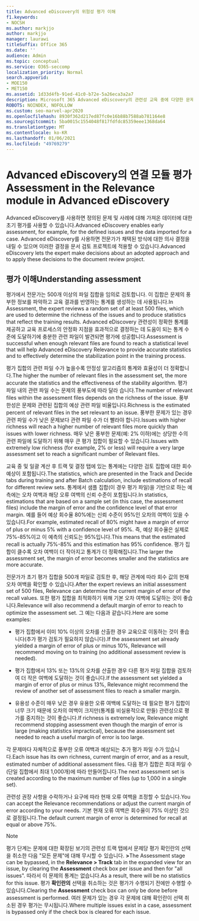 ```yaml
---
title: Advanced eDiscovery의 위험성 평가 이해
f1.keywords:
- NOCSH
ms.author: markjjo
author: markjjo
manager: laurawi
titleSuffix: Office 365
ms.date: ''
audience: Admin
ms.topic: conceptual
ms.service: O365-seccomp
localization_priority: Normal
search.appverid:
- MOE150
- MET150
ms.assetid: 1d33d4fb-91ed-41c0-b72e-5a26eca3a2a7
description: Microsoft 365 Advanced eDiscovery의 관련성 교육 중에 다양한 문제를 파악하는 데 필요한 평가 단계 및 해당 역할에 대한 개요를 얻습니다.
ROBOTS: NOINDEX, NOFOLLOW
ms.custom: seo-marvel-apr2020
ms.openlocfilehash: 8930f362d217ed87fc0e16b88b7588ab781164e8
ms.sourcegitcommit: 5ba0015c1554048f817fdfdc85359eee1368da64
ms.translationtype: MT
ms.contentlocale: ko-KR
ms.lasthandoff: 01/06/2021
ms.locfileid: "49769279"
---
```

# <a name="assessment-in-the-relevance-module-in-advanced-ediscovery"></a><span data-ttu-id="fa913-103">Advanced eDiscovery의 연결 모듈 평가</span><span class="sxs-lookup"><span data-stu-id="fa913-103">Assessment in the Relevance module in Advanced eDiscovery</span></span>
  
<span data-ttu-id="fa913-104">Advanced eDiscovery를 사용하면 정의된 문제 및 사례에 대해 가져온 데이터에 대한 초기 평가를 사용할 수 있습니다.</span><span class="sxs-lookup"><span data-stu-id="fa913-104">Advanced eDiscovery enables early assessment, for example, for the defined issues and the data imported for a case.</span></span> <span data-ttu-id="fa913-105">Advanced eDiscovery를 사용하면 전문가가 채택된 방식에 대한 의사 결정을 내릴 수 있으며 이러한 결정을 문서 검토 프로젝트에 적용할 수 있습니다.</span><span class="sxs-lookup"><span data-stu-id="fa913-105">Advanced eDiscovery lets the expert make decisions about an adopted approach and to apply these decisions to the document review project.</span></span>
  
## <a name="understanding-assessment"></a><span data-ttu-id="fa913-106">평가 이해</span><span class="sxs-lookup"><span data-stu-id="fa913-106">Understanding assessment</span></span>

<span data-ttu-id="fa913-107">평가에서 전문가는 500개 이상의 파일 집합을 임의로 검토합니다. 이 집합은 문제의 풍부한 정보를 파악하고 교육 결과를 반영하는 통계를 생성하는 데 사용됩니다.</span><span class="sxs-lookup"><span data-stu-id="fa913-107">In Assessment, the expert reviews a random set of at least 500 files, which are used to determine the richness of the issues and to produce statistics that reflect the training results.</span></span> <span data-ttu-id="fa913-108">Advanced eDiscovery 관련성이 정확한 통계를 제공하고 교육 프로세스의 안정화 지점을 효과적으로 결정하는 데 도움이 되는 통계 수준에 도달하기에 충분한 관련 파일이 발견되면 평가에 성공합니다.</span><span class="sxs-lookup"><span data-stu-id="fa913-108">Assessment is successful when enough relevant files are found to reach a statistical level that will help Advanced eDiscovery Relevance to provide accurate statistics and to effectively determine the stabilization point in the training process.</span></span> 
  
<span data-ttu-id="fa913-109">평가 집합의 관련 파일 수가 높을수록 안정성 알고리즘의 통계와 효율성이 더 정확합니다.</span><span class="sxs-lookup"><span data-stu-id="fa913-109">The higher the number of relevant files in the assessment set, the more accurate the statistics and the effectiveness of the stability algorithm.</span></span> <span data-ttu-id="fa913-110">평가 파일 내의 관련 파일 수는 문제의 풍부도에 따라 달라 습니다.</span><span class="sxs-lookup"><span data-stu-id="fa913-110">The number of relevant files within the assessment files depends on the richness of the issue.</span></span> <span data-ttu-id="fa913-111">풍부한성은 문제와 관련된 집합의 예상 관련 파일 비율입니다.</span><span class="sxs-lookup"><span data-stu-id="fa913-111">Richness is the estimated percent of relevant files in the set relevant to an issue.</span></span> <span data-ttu-id="fa913-112">풍부한 문제가 있는 경우 관련 파일 수가 낮은 문제보다 관련 파일 수가 더 빨라야 합니다.</span><span class="sxs-lookup"><span data-stu-id="fa913-112">Issues with higher richness will reach a higher number of relevant files more quickly than issues with lower richness.</span></span> <span data-ttu-id="fa913-113">매우 낮은 풍부한 문제(예: 2% 이하)에는 상당한 수의 관련 파일에 도달하기 위해 매우 큰 평가 집합이 필요할 수 있습니다.</span><span class="sxs-lookup"><span data-stu-id="fa913-113">Issues with extremely low richness (for example, 2% or less) will require a very large assessment set to reach a significant number of Relevant files.</span></span>
  
<span data-ttu-id="fa913-114">교육 중 및 일괄 계산 후 트랙 및 결정 탭에 있는 통계에는 다양한 검토 집합에 대한 회수 예상이 포함됩니다.</span><span class="sxs-lookup"><span data-stu-id="fa913-114">The statistics, which are presented in the Track and Decide tabs during training and after Batch calculation, include estimations of recall for different review sets.</span></span> <span data-ttu-id="fa913-115">통계에서 샘플 집합(이 경우 평가 파일)을 기반으로 하는 예측에는 오차 여백과 해당 오류 여백의 신뢰 수준이 포함됩니다.</span><span class="sxs-lookup"><span data-stu-id="fa913-115">In statistics, estimations that are based on a sample set (in this case, the assessment files) include the margin of error and the confidence level of that error margin.</span></span> <span data-ttu-id="fa913-116">예를 들어 예상 회수율 80%에는 신뢰 수준이 95%인 오차의 여백이 있을 수 있습니다.</span><span class="sxs-lookup"><span data-stu-id="fa913-116">For example, estimated recall of 80% might have a margin of error of plus or minus 5% with a confidence level of 95%.</span></span> <span data-ttu-id="fa913-117">즉, 예상 회수율은 실제로 75%-85%이고 이 예측의 신뢰도는 95%입니다.</span><span class="sxs-lookup"><span data-stu-id="fa913-117">This means that the estimated recall is actually 75%-85% and this estimation has 95% confidence.</span></span> <span data-ttu-id="fa913-118">평가 집합이 클수록 오차 여백이 더 작아지고 통계가 더 정확해집니다.</span><span class="sxs-lookup"><span data-stu-id="fa913-118">The larger the assessment set, the margin of error becomes smaller and the statistics are more accurate.</span></span> 
  
<span data-ttu-id="fa913-119">전문가가 초기 평가 집합을 500개 파일로 검토한 후, 해당 관계에 따라 회수 값의 현재 오차 여백을 확인할 수 있습니다.</span><span class="sxs-lookup"><span data-stu-id="fa913-119">After the expert reviews an initial assessment set of 500 files, Relevance can determine the current margin of error of the recall values.</span></span> <span data-ttu-id="fa913-120">또한 평가 집합을 최적화하기 위해 기본 오차 여백에 도달하는 것이 좋습니다.</span><span class="sxs-lookup"><span data-stu-id="fa913-120">Relevance will also recommend a default margin of error to reach to optimize the assessment set.</span></span> <span data-ttu-id="fa913-121">그 예는 다음과 같습니다.</span><span class="sxs-lookup"><span data-stu-id="fa913-121">Here are some examples:</span></span>
  
- <span data-ttu-id="fa913-122">평가 집합에서 이미 10% 이상의 오차를 산출한 경우 교육으로 이동하는 것이 좋습니다(추가 평가 검토가 필요하지 않습니다).</span><span class="sxs-lookup"><span data-stu-id="fa913-122">If the assessment set already yielded a margin of error of plus or minus 10%, Relevance will recommend moving on to training (no additional assessment review is needed).</span></span> 

- <span data-ttu-id="fa913-123">평가 집합에서 13% 또는 13%의 오차를 산출한 경우 다른 평가 파일 집합을 검토하여 더 작은 여백에 도달하는 것이 좋습니다.</span><span class="sxs-lookup"><span data-stu-id="fa913-123">If the assessment set yielded a margin of error of plus or minus 13%, Relevance might recommend the review of another set of assessment files to reach a smaller margin.</span></span> 

- <span data-ttu-id="fa913-124">유용성 수준이 매우 낮은 경우 유용한 오류 여백에 도달하는 데 필요한 평가 집합이 너무 크기 때문에 오차의 여백이 크지만(통계를 비실용적으로 만들) 관련성으로 평가를 중지하는 것이 좋습니다.</span><span class="sxs-lookup"><span data-stu-id="fa913-124">If richness is extremely low, Relevance might recommend stopping assessment even though the margin of error is large (making statistics impractical), because the assessment set needed to reach a useful margin of error is too large.</span></span>

<span data-ttu-id="fa913-125">각 문제마다 자체적으로 풍부한 오류 여백과 예상되는 추가 평가 파일 수가 있습니다.</span><span class="sxs-lookup"><span data-stu-id="fa913-125">Each issue has its own richness, current margin of error, and as a result, estimated number of additional assessment files.</span></span> <span data-ttu-id="fa913-126">다음 평가 집합은 최대 파일 수(단일 집합에서 최대 1,000개)에 따라 만들어집니다.</span><span class="sxs-lookup"><span data-stu-id="fa913-126">The next assessment set is created according to the maximum number of files (up to 1,000 in a single set).</span></span>
  
<span data-ttu-id="fa913-127">관련성 권장 사항을 수락하거나 요구에 따라 현재 오류 여백을 조정할 수 있습니다.</span><span class="sxs-lookup"><span data-stu-id="fa913-127">You can accept the Relevance recommendations or adjust the current margin of error according to your needs.</span></span> <span data-ttu-id="fa913-128">기본 현재 오류 여백은 회수율이 75% 이상인 것으로 결정됩니다.</span><span class="sxs-lookup"><span data-stu-id="fa913-128">The default current margin of error is determined for recall at equal or above 75%.</span></span>
  
> [!NOTE]
> <span data-ttu-id="fa913-129">평가 단계는 문제에 대한 확장된 보기의 관련성 트랙 탭에서 문제당 평가 확인란의  선택을 취소한 다음 "모든 문제"에 대해 무시할 수 있습니다. **\>**</span><span class="sxs-lookup"><span data-stu-id="fa913-129">The Assessment stage can be bypassed, in the **Relevance \> Track** tab in the expanded view for an issue, by clearing the **Assessment** check box per issue and then for "all issues".</span></span> <span data-ttu-id="fa913-130">따라서 이 문제의 통계는 없습니다.</span><span class="sxs-lookup"><span data-stu-id="fa913-130">As a result, there will be no statistics for this issue.</span></span> <span data-ttu-id="fa913-131">평가 **확인란의** 선택을 취소하는 것은 평가가 수행되기 전에만 수행할 수 있습니다.</span><span class="sxs-lookup"><span data-stu-id="fa913-131">Clearing the **Assessment** check box can only be done before assessment is performed.</span></span> <span data-ttu-id="fa913-132">여러 문제가 있는 경우 각 문제에 대해 확인란이 선택 취소된 경우 평가는 무시됩니다.</span><span class="sxs-lookup"><span data-stu-id="fa913-132">Where multiple issues exist in a case, assessment is bypassed only if the check box is cleared for each issue.</span></span>
